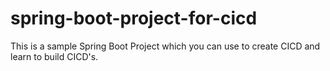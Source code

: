 # spring-boot-project-for-cicd
This is a sample Spring Boot Project which you can use to create CICD and learn to build CICD's.
